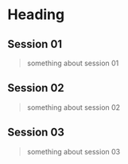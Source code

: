 # Heading

## Session 01
> something about session 01

## Session 02
> something about session 02

## Session 03
> something about session 03

